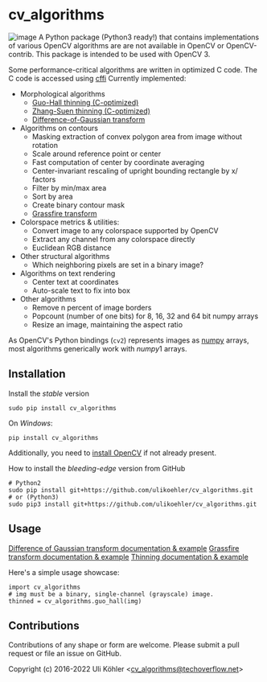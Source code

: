 # cv_algorithms

![image](https://circleci.com/gh/ulikoehler/cv_algorithms/tree/master.svg?style=svg)
A Python package (Python3 ready!) that contains implementations of various OpenCV algorithms are are not
available in OpenCV or OpenCV-contrib. This package is intended to be used with OpenCV 3.

Some performance-critical algorithms are written in optimized C code. The C code is accessed using [cffi](https://cffi.readthedocs.io/en/latest/)
Currently implemented:
-   Morphological algorithms
    -   [Guo-Hall thinning (C-optimized)](https://github.com/ulikoehler/cv_algorithms/blob/master/doc/Thinning.md)
    -   [Zhang-Suen thinning (C-optimized)](https://github.com/ulikoehler/cv_algorithms/blob/master/doc/Thinning.md)
    -   [Difference-of-Gaussian transform](https://github.com/ulikoehler/cv_algorithms/blob/master/doc/DoG.md)
-   Algorithms on contours
    -   Masking extraction of convex polygon area from image without rotation
    -   Scale around reference point or center
    -   Fast computation of center by coordinate averaging
    -   Center-invariant rescaling of upright bounding rectangle by x/ factors
    -   Filter by min/max area
    -   Sort by area
    -   Create binary contour mask
    -   [Grassfire transform](https://github.com/ulikoehler/cv_algorithms/blob/master/doc/Grassfire.md)
-   Colorspace metrics & utilities:
    -   Convert image to any colorspace supported by OpenCV
    -   Extract any channel from any colorspace directly
    -   Euclidean RGB distance
-   Other structural algorithms
    -   Which neighboring pixels are set in a binary image?
-   Algorithms on text rendering
    -   Center text at coordinates
    -   Auto-scale text to fix into box
-   Other algorithms
    -   Remove n percent of image borders
    -   Popcount (number of one bits) for 8, 16, 32 and 64 bit numpy arrays
    -   Resize an image, maintaining the aspect ratio

As OpenCV's Python bindings (`cv2`) represents images as [numpy](http://www.numpy.org/) arrays, most algorithms generically work with *numpy*1  arrays.

## Installation

Install the *stable* version

``` {.sourceCode .bash}
sudo pip install cv_algorithms
```

On *Windows*:
``` {.sourceCode .bash}
pip install cv_algorithms
```
Additionally, you need to [install OpenCV](https://techoverflow.net/2022/01/23/how-to-fix-python-modulenotfounderror-no-module-named-cv2-on-windows/) if not already present.

How to install the *bleeding-edge* version from GitHub

``` {.sourceCode .bash}
# Python2
sudo pip install git+https://github.com/ulikoehler/cv_algorithms.git
# or (Python3)
sudo pip3 install git+https://github.com/ulikoehler/cv_algorithms.git
```

## Usage

[Difference of Gaussian transform documentation & example](https://github.com/ulikoehler/cv_algorithms/blob/master/doc/DoG.md)
[Grassfire transform documentation & example](https://github.com/ulikoehler/cv_algorithms/blob/master/doc/Grassfire.md)
[Thinning documentation & example](https://github.com/ulikoehler/cv_algorithms/blob/master/doc/Thinning.md)

Here\'s a simple usage showcase:

``` {.sourceCode .python}
import cv_algorithms
# img must be a binary, single-channel (grayscale) image.
thinned = cv_algorithms.guo_hall(img)
```

## Contributions

Contributions of any shape or form are welcome. Please submit a pull
request or file an issue on GitHub.

Copyright (c) 2016-2022 Uli Köhler \<<cv_algorithms@techoverflow.net>\>
